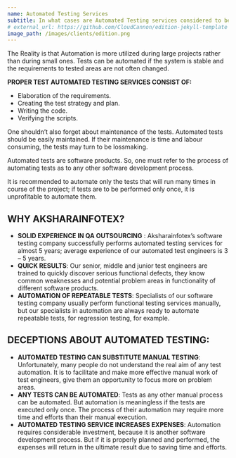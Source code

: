 ```yaml
---
name: Automated Testing Services
subtitle: In what cases are Automated Testing services considered to be suitable?
# external_url: https://github.com/CloudCannon/edition-jekyll-template
image_path: /images/clients/edition.png
---
```


The Reality is that Automation is more utilized during large projects rather than during small ones. Tests can be automated if the system is stable and the requirements to tested areas are not often changed.

**PROPER TEST AUTOMATED TESTING SERVICES CONSIST OF:**
* Elaboration of the requirements.
* Creating the test strategy and plan.
* Writing the code.
* Verifying the scripts.

One shouldn’t also forget about maintenance of the tests. Automated tests should be easily maintained. If their maintenance is time and labour consuming, the tests may turn to be lossmaking.

Automated tests are software products. So, one must refer to the process of automating tests as to any other software development process.

It is recommended to automate only the tests that will run many times in course of the project; if tests are to be performed only once, it is unprofitable to automate them.

## WHY AKSHARAINFOTEX?

* **SOLID EXPERIENCE IN QA OUTSOURCING** : Aksharainfotex’s software testing company successfully performs automated testing services for almost 5 years; average experience of our automated test engineers is 3 – 5 years.
* **QUICK RESULTS**: Our senior, middle and junior test engineers are trained to quickly discover serious functional defects, they know common weaknesses and potential  problem areas in functionality of different software products.
* **AUTOMATION OF REPEATABLE TESTS**: Specialists of our software testing company usually perform functional testing services manually, but our specialists in automation are always ready to automate repeatable tests, for regression testing, for example.

## DECEPTIONS ABOUT AUTOMATED TESTING:

* **AUTOMATED TESTING CAN SUBSTITUTE MANUAL TESTING**: Unfortunately, many people do not understand the real aim of any test automation. It is to facilitate and make more effective manual work of test engineers, give them an opportunity to focus more on problem areas.
* **ANY TESTS CAN BE AUTOMATED**: Tests as any other manual process can be automated. But automation is meaningless if the tests are executed only once. The process of their automation may require more time and efforts than their manual execution.
* **AUTOMATED TESTING SERVICE INCREASES EXPENSES**: Automation requires considerable investment, because it is another software development process. But if it is properly planned and performed, the expenses will return in the ultimate result due to saving time and efforts.


